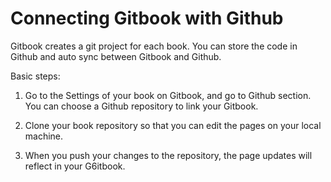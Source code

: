 # Connecting Gitbook with Github

Gitbook creates a git project for each book. You can store the code in Github and auto sync between Gitbook and Github.

Basic steps:

1. Go to the Settings of your book on Gitbook, and go to Github section. You can choose a Github repository to link your Gitbook. 

2. Clone your book repository so that you can edit the pages on your local machine.

3. When you push your changes to the repository, the page updates will reflect in your G6itbook.
